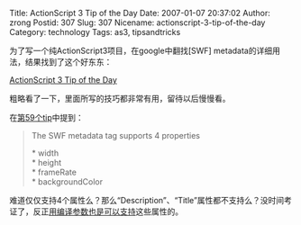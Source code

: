 Title: ActionScript 3 Tip of the Day
Date: 2007-01-07 20:37:02
Author: zrong
Postid: 307
Slug: 307
Nicename: actionscript-3-tip-of-the-day
Category: technology
Tags: as3, tipsandtricks

为了写一个纯ActionScript3项目，在google中翻找[SWF]
metadata的详细用法，结果找到了这个好东东：

[ActionScript 3 Tip of the
Day](http://www.kirupa.com/forum/showthread.php?s=0e37dee3357fc07e4f71be4458067dff&t=223798)

粗略看了一下，里面所写的技巧都非常有用，留待以后慢慢看。

在[第59个tip](http://www.kirupa.com/forum/showthread.php?p=1932909#post1932909)中提到：

> The SWF metadata tag supports 4 properties
>
> \* width  
>  \* height  
>  \* frameRate  
>  \* backgroundColor

难道仅仅支持4个属性么？那么“Description”、“Title”属性都不支持么？没时间考证了，反正[用编译参数也是可以支持](http://www.zengrong.net/?p=291)这些属性的。

